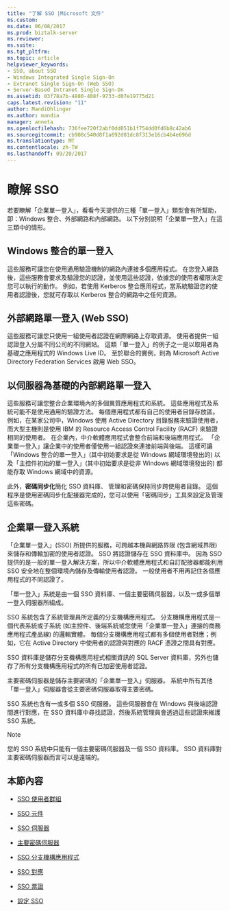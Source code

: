 ```yaml
---
title: "了解 SSO |Microsoft 文件"
ms.custom: 
ms.date: 06/08/2017
ms.prod: biztalk-server
ms.reviewer: 
ms.suite: 
ms.tgt_pltfrm: 
ms.topic: article
helpviewer_keywords:
- SSO, about SSO
- Windows Integrated Single Sign-On
- Extranet Single Sign-On (Web SSO)
- Server-Based Intranet Single Sign-On
ms.assetid: 03f78a7b-4880-408f-9733-d07e19775d21
caps.latest.revision: "11"
author: MandiOhlinger
ms.author: mandia
manager: anneta
ms.openlocfilehash: 736fee720f2abf0dd051b1f754dd0fd6b8c42ab6
ms.sourcegitcommit: cb908c540d8f1a692d01dc8f313e16cb4b4e696d
ms.translationtype: MT
ms.contentlocale: zh-TW
ms.lasthandoff: 09/20/2017
---
```

# <a name="understanding-sso"></a>瞭解 SSO
若要瞭解「企業單一登入」，看看今天提供的三種「單一登入」類型會有所幫助，即：Windows 整合、外部網路和內部網路。 以下分別說明「企業單一登入」在這三類中的情形。  
  
## <a name="windows-integrated-single-sign-on"></a>Windows 整合的單一登入  
 這些服務可讓您在使用通用驗證機制的網路內連接多個應用程式。 在您登入網路後，這些服務會要求及驗證您的認證，並使用這些認證，依據您的使用者權限決定您可以執行的動作。 例如，若使用 Kerberos 整合應用程式，當系統驗證您的使用者認證後，您就可存取以 Kerberos 整合的網路中之任何資源。  
  
## <a name="extranet-single-sign-on-web-sso"></a>外部網路單一登入 (Web SSO)  
 這些服務可讓您只使用一組使用者認證在網際網路上存取資源。 使用者提供一組認證登入分屬不同公司的不同網站。 這類「單一登入」的例子之一是以取用者為基礎之應用程式的 Windows Live ID。 至於聯合的實例，則為 Microsoft Active Directory Federation Services 啟用 Web SSO。  
  
## <a name="server-based-intranet-single-sign-on"></a>以伺服器為基礎的內部網路單一登入  
 這些服務可讓您整合企業環境內的多個異質應用程式和系統。 這些應用程式及系統可能不是使用通用的驗證方法。 每個應用程式都有自己的使用者目錄存放區。 例如，在某家公司中，Windows 使用 Active Directory 目錄服務來驗證使用者，而大型主機則是使用 IBM 的 Resource Access Control Facility (RACF) 來驗證相同的使用者。 在企業內，中介軟體應用程式會整合前端和後端應用程式。 「企業單一登入」讓企業中的使用者僅使用一組認證來連接前端與後端。 這樣可讓「Windows 整合的單一登入」(其中初始要求是從 Windows 網域環境發出的) 以及「主控件初始的單一登入」(其中初始要求是從非 Windows 網域環境發出的) 都能存取 Windows 網域中的資源。  
  
 此外，**密碼同步化**簡化 SSO 資料庫、 管理和密碼保持同步跨使用者目錄。 這個程序是使用密碼同步化配接器完成的，您可以使用「密碼同步」工具來設定及管理這些密碼。  
  
## <a name="the-enterprise-single-sign-on-system"></a>企業單一登入系統  
 「企業單一登入」(SSO) 所提供的服務，可跨越本機與網路界限 (包含網域界限) 來儲存和傳輸加密的使用者認證。 SSO 將認證儲存在 SSO 資料庫中。 因為 SSO 提供的是一般的單一登入解決方案，所以中介軟體應用程式和自訂配接器都能利用 SSO 安全地在整個環境內儲存及傳輸使用者認證。 一般使用者不用再記住各個應用程式的不同認證了。  
  
 「單一登入」系統是由一個 SSO 資料庫、一個主要密碼伺服器，以及一或多個單一登入伺服器所組成。  
  
 SSO 系統包含了系統管理員所定義的分支機構應用程式。 分支機構應用程式是一個代表系統或子系統 (如主控件、後端系統或您使用「企業單一登入」連接的商務應用程式產品線) 的邏輯實體。 每個分支機構應用程式都有多個使用者對應；例如，它在 Active Directory 中使用者的認證與對應的 RACF 憑證之間具有對應。  
  
 SSO 資料庫是儲存分支機構應用程式相關資訊的 SQL Server 資料庫，另外也儲存了所有分支機構應用程式的所有已加密使用者認證。  
  
 主要密碼伺服器是儲存主要密碼的「企業單一登入」伺服器。 系統中所有其他「單一登入」伺服器會從主要密碼伺服器取得主要密碼。  
  
 SSO 系統也含有一或多個 SSO 伺服器。 這些伺服器會在 Windows 與後端認證間進行對應，在 SSO 資料庫中尋找認證，然後系統管理員會透過這些認證來維護 SSO 系統。  
  
> [!NOTE]
>  您的 SSO 系統中只能有一個主要密碼伺服器及一個 SSO 資料庫。 SSO 資料庫對主要密碼伺服器而言可以是遠端的。  
  
## <a name="in-this-section"></a>本節內容  
  
-   [SSO 使用者群組](../core/sso-user-groups.md)  
  
-   [SSO 元件](../core/sso-components.md)  
  
-   [SSO 伺服器](../core/sso-server.md)  
  
-   [主要密碼伺服器](../core/master-secret-server.md)  
  
-   [SSO 分支機構應用程式](../core/sso-affiliate-applications.md)  
  
-   [SSO 對應](../core/sso-mappings.md)  
  
-   [SSO 票證](../core/sso-tickets.md)  
  
-   [設定 SSO](../core/configuring-sso.md)